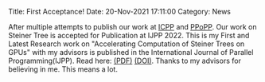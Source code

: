Title: First Acceptance!
Date: 20-Nov-2021 17:11:00
Category: News

After multiple attempts to publish our work at [ICPP]({filename}/news/Submission.md) and [PPoPP]({filename}/news/resubmit.md).
Our work on Steiner Tree is accepted for Publication at IJPP 2022.
This is my First and Latest Research work on "Accelerating Computation of Steiner Trees on GPUs" with my advisors is published in the International Journal of Parallel Programming(IJPP).
Read here: [(PDF)][4] [(DOI)][5]. Thanks to my advisors for believing in me. This means a lot.


[4]: https://rdcu.be/cCa9K
[5]: https://doi.org/10.1007/s10766-021-00723-0
